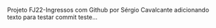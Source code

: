 Projeto FJ22-Ingressos com Github por Sérgio Cavalcante
adicionando texto para testar commit
teste...